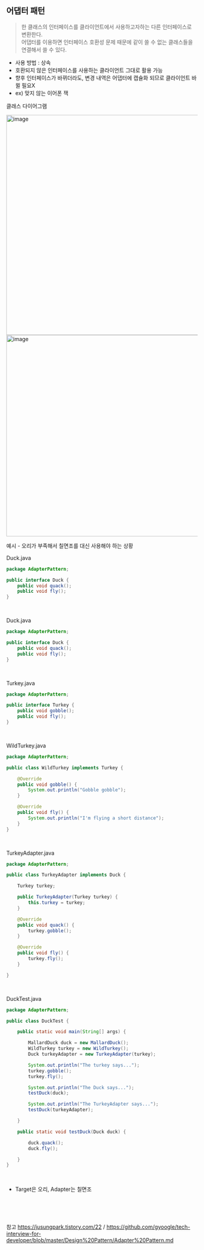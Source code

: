 ## 어댑터 패턴
> 한 클래스의 인터페이스를 클라이언트에서 사용하고자하는 다른 인터페이스로 변환한다. <br>
> 어댑터를 이용하면 인터페이스 호환성 문제 때문에 같이 쓸 수 없는 클래스들을 연결해서 쓸 수 있다.

- 사용 방법 : 상속
- 호환되지 않은 인터페이스를 사용하는 클라이언트 그대로 활용 가능
- 향후 인터페이스가 바뀌더라도, 변경 내역은 어댑터에 캡슐화 되므로 클라이언트 바뀔 필요X
- ex) 맞지 않는 이어폰 잭 

클래스 다이어그램

<img width="578" alt="image" src="https://user-images.githubusercontent.com/66426083/170428036-341fdb43-6150-4335-9066-59e55c86335f.png">

<br>

<img width="529" alt="image" src="https://user-images.githubusercontent.com/66426083/170428189-c95d7032-e7e1-42a3-9dc8-7188918b4746.png">

<br>

예시 - 오리가 부족해서 칠면조를 대신 사용해야 하는 상황

Duck.java
```java
package AdapterPattern;

public interface Duck {
	public void quack();
	public void fly();
}
```

<br>

Duck.java
```java
package AdapterPattern;

public interface Duck {
	public void quack();
	public void fly();
}
```

<br>

Turkey.java
```java
package AdapterPattern;

public interface Turkey {
	public void gobble();
	public void fly();
}
```

<br>

WildTurkey.java
```java
package AdapterPattern;

public class WildTurkey implements Turkey {

	@Override
	public void gobble() {
		System.out.println("Gobble gobble");
	}

	@Override
	public void fly() {
		System.out.println("I'm flying a short distance");
	}
}
```

<br>

TurkeyAdapter.java
```java
package AdapterPattern;

public class TurkeyAdapter implements Duck {

	Turkey turkey;

	public TurkeyAdapter(Turkey turkey) {
		this.turkey = turkey;
	}

	@Override
	public void quack() {
		turkey.gobble();
	}

	@Override
	public void fly() {
		turkey.fly();
	}

}
```
<br>

DuckTest.java
```java
package AdapterPattern;

public class DuckTest {

	public static void main(String[] args) {

		MallardDuck duck = new MallardDuck();
		WildTurkey turkey = new WildTurkey();
		Duck turkeyAdapter = new TurkeyAdapter(turkey);

		System.out.println("The turkey says...");
		turkey.gobble();
		turkey.fly();

		System.out.println("The Duck says...");
		testDuck(duck);

		System.out.println("The TurkeyAdapter says...");
		testDuck(turkeyAdapter);

	}

	public static void testDuck(Duck duck) {

		duck.quack();
		duck.fly();

	}
}
```

<br>

- Target은 오리, Adapter는 칠면조

<br>
<br>
<br>

참고 https://jusungpark.tistory.com/22 / https://github.com/gyoogle/tech-interview-for-developer/blob/master/Design%20Pattern/Adapter%20Pattern.md
